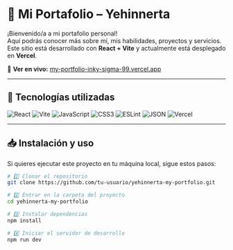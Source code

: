 # 🌟 Mi Portafolio – Yehinnerta

¡Bienvenido/a a mi portafolio personal!  
Aquí podrás conocer más sobre mí, mis habilidades, proyectos y servicios.  
Este sitio está desarrollado con **React + Vite** y actualmente está desplegado en **Vercel**.

🔗 **Ver en vivo:** [my-portfolio-inky-sigma-99.vercel.app](https://my-portfolio-inky-sigma-99.vercel.app/)

---

## 🚀 Tecnologías utilizadas

![React](https://img.shields.io/badge/react-%2320232a.svg?style=for-the-badge&logo=react&logoColor=%2361DAFB)
![Vite](https://img.shields.io/badge/vite-%23646CFF.svg?style=for-the-badge&logo=vite&logoColor=white)
![JavaScript](https://img.shields.io/badge/javascript-%23323330.svg?style=for-the-badge&logo=javascript&logoColor=%23F7DF1E)
![CSS3](https://img.shields.io/badge/css3-%231572B6.svg?style=for-the-badge&logo=css3&logoColor=white)
![ESLint](https://img.shields.io/badge/eslint-%234B32C3.svg?style=for-the-badge&logo=eslint&logoColor=white)
![JSON](https://img.shields.io/badge/json-%23000000.svg?style=for-the-badge&logo=json&logoColor=white)
![Vercel](https://img.shields.io/badge/vercel-%23000000.svg?style=for-the-badge&logo=vercel&logoColor=white)

---

## 📥 Instalación y uso

Si quieres ejecutar este proyecto en tu máquina local, sigue estos pasos:

```bash
# 1️⃣ Clonar el repositorio
git clone https://github.com/tu-usuario/yehinnerta-my-portfolio.git

# 2️⃣ Entrar en la carpeta del proyecto
cd yehinnerta-my-portfolio

# 3️⃣ Instalar dependencias
npm install

# 4️⃣ Iniciar el servidor de desarrollo
npm run dev